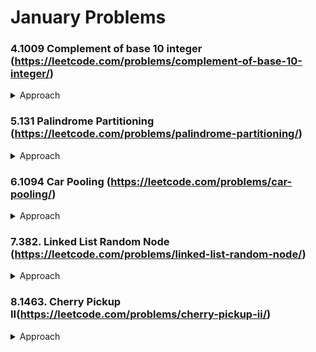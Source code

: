 # January Problems

### 4.1009 Complement of base 10 integer (https://leetcode.com/problems/complement-of-base-10-integer/)
<details><summary> Approach </summary>

 1. Create a mask and substract the given number.
</details>

### 5.131 Palindrome Partitioning (https://leetcode.com/problems/palindrome-partitioning/)
<details><summary> Approach </summary>

 1. Use dfs to find all the substrings of the given string.
</details>

### 6.1094 Car Pooling (https://leetcode.com/problems/car-pooling/)
<details><summary> Approach </summary>

#### Time Complexity: O(n)
#### Space Complexity: o(max(n,1001)).
 1. Create capacity array of 1001 filled with 0.
 2. Increment the capacityArray by trip when passenger onboards.
 3. Decrement the capacityArray by trip when passenger departs.
 4. Loop over capacityArray and decrement the passenger from given capacity.
 5. Return false if capacity < passenger present in the capacity_array.
</details>

### 7.382. Linked List Random Node (https://leetcode.com/problems/linked-list-random-node/)
<details><summary> Approach </summary>

#### Time Complexity: O(n)
#### Space Complexity: O(1).
 1. Chosen value = 0 and scope = 1
 2. Loop through the Linked list
 3. if random_value < 1/scope then chosen_value = current_value of LL.
 4. Increment the scope by 1 and move current to next.

</details>

### 8.1463. Cherry Pickup II(https://leetcode.com/problems/cherry-pickup-ii/)
<details><summary> Approach </summary>

#### Time Complexity: O(MN^2)
#### Space Complexity: O(MN^2).
 1. Define a dp function that takes three integers row, col1, and col2 as input.
 2. (row, col1) represents the location of robot1, and (row, col2) represents the location of robot2.
 3. The dp function returns the maximum cherries we can pick if robot1 starts at (row, col1) and robot2 starts at (row, col2).
 4. In the dp function:
    1. Collect the cherry at (row, col1) and (row, col2). Do not double count if col1 == col2.
    2. If we do not reach the last row, we need to add the maximum cherries we can pick in the future.
    3. The maximum cherries we can pick in the future is the maximum of dp(row+1, new_col1, new_col2), where new_col1 can be col1, col1+1, or col1-1, and new_col2 can be col2, col2+1, or col2-1.
    4. Return the total cherries we can pick.
 5. Finally, return dp(row=0, col1=0, col2=last_column) in the main function
</details>